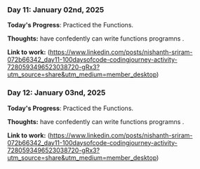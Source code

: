 ### Day 11: January 02nd, 2025

**Today's Progress**: Practiced the Functions.

**Thoughts:** have confedently can write functions programns .

**Link to work:** (https://www.linkedin.com/posts/nishanth-sriram-072b66342_day11-100daysofcode-codingjourney-activity-7280593496523038720-gRx3?utm_source=share&utm_medium=member_desktop)

### Day 12: January 03nd, 2025

**Today's Progress**: Practiced the Functions.

**Thoughts:** have confedently can write functions programns .

**Link to work:** (https://www.linkedin.com/posts/nishanth-sriram-072b66342_day11-100daysofcode-codingjourney-activity-7280593496523038720-gRx3?utm_source=share&utm_medium=member_desktop)
